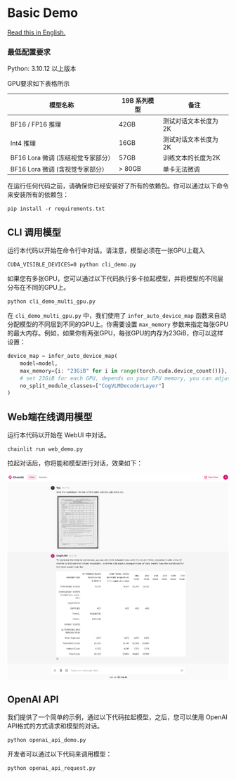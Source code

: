 # Basic Demo

[Read this in English.](./README_en.md)

### 最低配置要求

Python: 3.10.12 以上版本

GPU要求如下表格所示

| 模型名称                   | 19B 系列模型 | 备注          |
|------------------------|----------|-------------|
| BF16 / FP16 推理         | 42GB     | 测试对话文本长度为2K | 
| Int4    推理             | 16GB     | 测试对话文本长度为2K | 
| BF16 Lora 微调 (冻结视觉专家部分） | 57GB     | 训练文本的长度为2K  |
| BF16 Lora 微调 (含视觉专家部分） | \> 80GB   | 单卡无法微调      |


在运行任何代码之前，请确保你已经安装好了所有的依赖包。你可以通过以下命令来安装所有的依赖包：

```shell
pip install -r requirements.txt
```

## CLI 调用模型 

运行本代码以开始在命令行中对话。请注意，模型必须在一张GPU上载入

```shell
CUDA_VISIBLE_DEVICES=0 python cli_demo.py
```

如果您有多张GPU，您可以通过以下代码执行多卡拉起模型，并将模型的不同层分布在不同的GPU上。
    
```shell
python cli_demo_multi_gpu.py
```
在 `cli_demo_multi_gpu.py` 中，我们使用了 `infer_auto_device_map` 函数来自动分配模型的不同层到不同的GPU上。你需要设置 `max_memory` 参数来指定每张GPU的最大内存。例如，如果你有两张GPU，每张GPU的内存为23GiB，你可以这样设置：

```python
device_map = infer_auto_device_map(
    model=model,
    max_memory={i: "23GiB" for i in range(torch.cuda.device_count())},
    # set 23GiB for each GPU, depends on your GPU memory, you can adjust this value
    no_split_module_classes=["CogVLMDecoderLayer"]
)
```
## Web端在线调用模型

运行本代码以开始在 WebUI 中对话。

```shell
chainlit run web_demo.py
```
拉起对话后，你将能和模型进行对话，效果如下：

<img src="../resources/web_demo.png" alt="web_demo" width="600" />


## OpenAI API

我们提供了一个简单的示例，通过以下代码拉起模型，之后，您可以使用 OpenAI API格式的方式请求和模型的对话。
```shell
python openai_api_demo.py
```
开发者可以通过以下代码来调用模型：

```shell
python openai_api_request.py
```




